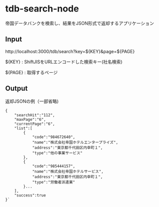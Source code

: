 tdb-search-node
===============

帝国データバンクを検索し、結果をJSON形式で返却するアプリケーション

Input
--------------
http://localhost:3000/tdb/search?key=${KEY}&page=${PAGE}

${KEY} : ShiftJISをURLエンコードした検索キー(社名検索)

${PAGE} : 取得するページ

Output
--------------
返却JSONの例（一部省略)

    {
        "searchHit":"112",
        "maxPage":"6",
        "currentPage":"6",
        "list":[
            {
                "code":"984672640",
                "name":"株式会社帝国ホテルエンタープライズ",
                "address":"東京都千代田区内幸町１",
                "type":"他の事業サービス"
            },
            {
                "code":"985444157",
                "name":"株式会社帝国ホテルサービス",
                "address":"東京都千代田区内幸町１",
                "type":"労働者派遣業"
            }...
        ],
        "success":true
    }`

